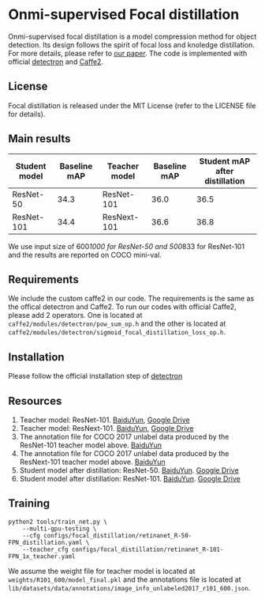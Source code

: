 # Onmi-supervised Focal distillation

Onmi-supervised focal distillation is a model compression method for object detection. Its design follows the spirit of focal loss and knoledge distillation. For more details, please refer to [our paper](). The code is implemented with official [detectron](https://github.com/facebookresearch/Detectron) and [Caffe2](https://github.com/caffe2/caffe2).

## License
Focal distillation is released under the MIT License (refer to the LICENSE file for details).

## Main results
| Student model | Baseline mAP | Teacher model | Baseline mAP | Student mAP after distillation |
|---------------|--------------|---------------|--------------|--------------------------------|
| ResNet-50     | 34.3         | ResNet-101    | 36.0         | 36.5                           |
| ResNet-101    | 34.4         | ResNext-101   | 36.6         | 36.8                           |
We use input size of 600*1000 for ResNet-50 and 500*833 for ResNet-101 and the results are reported on COCO mini-val.

## Requirements
We include the custom caffe2 in our code. The requirements is the same as the offical detectron and Caffe2. To run our codes with official Caffe2, please add 2 operators. One is located at `caffe2/modules/detectron/pow_sum_op.h` and the other is located at `caffe2/modules/detectron/sigmoid_focal_distillation_loss_op.h`.

## Installation
Please follow the official installation step of [detectron](https://github.com/facebookresearch/Detectron/blob/master/INSTALL.md)

## Resources
1. Teacher model: ResNet-101. [BaiduYun](), [Google Drive]()
2. Teacher model: ResNext-101. [BaiduYun](), [Google Drive]()
3. The annotation file for COCO 2017 unlabel data produced by the ResNet-101 teacher model above. [BaiduYun]()
4. The annotation file for COCO 2017 unlabel data produced by the ResNext-101 teacher model above. [BaiduYun]()
5. Student model after distillation: ResNet-50. [BaiduYun](). [Google Drive]()
5. Student model after distillation: ResNet-101. [BaiduYun](). [Google Drive]()

## Training
```
python2 tools/train_net.py \
    --multi-gpu-testing \
    --cfg configs/focal_distillation/retinanet_R-50-FPN_distillation.yaml \
    --teacher_cfg configs/focal_distillation/retinanet_R-101-FPN_1x_teacher.yaml
```
We assume the weight file for teacher model is located at `weights/R101_600/model_final.pkl` and the annotations file is located at `lib/datasets/data/annotations/image_info_unlabeled2017_r101_600.json`. 


